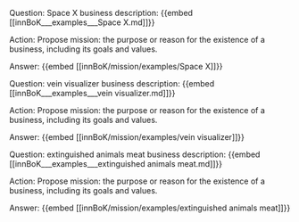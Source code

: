 Question: Space X business description:
{{embed [[innBoK___examples___Space X.md]]}}

Action: Propose mission: the purpose or reason for the existence of a business, including its goals and values.

Answer:
{{embed [[innBoK/mission/examples/Space X]]}}

Question: vein visualizer business description:
{{embed [[innBoK___examples___vein visualizer.md]]}}

Action: Propose mission: the purpose or reason for the existence of a business, including its goals and values.

Answer:
{{embed [[innBoK/mission/examples/vein visualizer]]}}

Question: extinguished animals meat business description:
{{embed [[innBoK___examples___extinguished animals meat.md]]}}

Action: Propose mission: the purpose or reason for the existence of a business, including its goals and values.

Answer:
{{embed [[innBoK/mission/examples/extinguished animals meat]]}}














